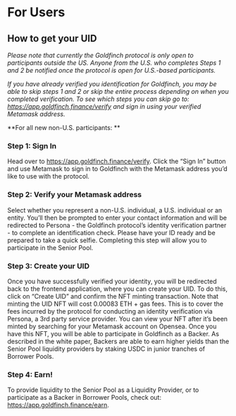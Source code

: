 # For Users

## How to get your UID

_Please note that currently the Goldfinch protocol is only open to participants outside the US. Anyone from the U.S. who completes Steps 1 and 2 be notified once the protocol is open for U.S.-based participants._

_If you have already verified you identification for Goldfinch, you may be able to skip steps 1 and 2 or skip the entire process depending on when you completed verification. To see which steps you can skip go to: https://app.goldfinch.finance/verify and sign in using your verified Metamask address._

**For all new non-U.S. participants: **

### Step 1: Sign In

Head over to https://app.goldfinch.finance/verify. Click the “Sign In” button and use Metamask to sign in to Goldfinch with the Metamask address you’d like to use with the protocol.&#x20;

### Step 2: Verify your Metamask address

Select whether you represent a non-U.S. individual, a U.S. individual or an entity. You’ll then be prompted to enter your contact information and will be redirected to Persona - the Goldfinch protocol’s identity verification partner - to complete an identification check. Please have your ID ready and be prepared to take a quick selfie. Completing this step will allow you to participate in the Senior Pool.&#x20;

### Step 3: Create your UID

Once you have successfully verified your identity, you will be redirected back to the frontend application, where you can create your UID. To do this, click on “Create UID” and confirm the NFT minting transaction. Note that minting the UID NFT will cost 0.00083 ETH + gas fees. This is to cover the fees incurred by the protocol for conducting an identity verification via Persona, a 3rd party service provider. You can view your NFT after it’s been minted by searching for your Metamask account on Opensea. Once you have this NFT, you will be able to participate in Goldfinch as a Backer. As described in the white paper, Backers are able to earn higher yields than the Senior Pool liquidity providers by staking USDC in junior tranches of Borrower Pools.

### Step 4: Earn!

To provide liquidity to the Senior Pool as a Liquidity Provider, or to participate as a Backer in Borrower Pools, check out: https://app.goldfinch.finance/earn.
